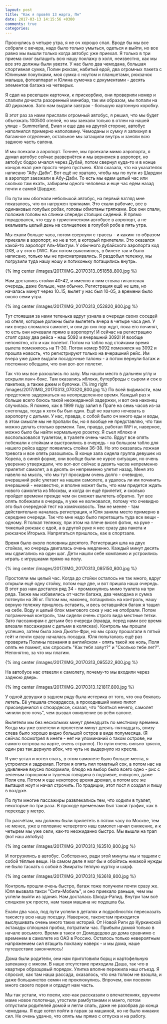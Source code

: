 ```yaml
---
layout: post
title: "Как я провёл 13 марта, Пн"
date: 2017-03-13 14:15:56 +0300
comments: true
categories: 
---
```

Проснулись в четыре утра, я не оч хорошо спал. Вроде бы мы все собрали с вечера, надо было только умыться, одеться и выйти, но все равно мы вышли только когда автобус уже приехал. Я только в три приема смог вытащить всю нашу поклажу в холл, неизвестно, как мы все это должны были увезти. У нас было два чемодана, большая спортивная сумка, Полин рюкзак, набитый едой, два огромных пакета с Юлиными покупками, моя сумка с ноутом и планшетами, рюкзачок малыша, фотоаппарат и Юлина сумочка с документами - десять элементов багажа на четверых. 

Я сдал на ресепшен карточки, к прискорбию, они проверили номер и спалили дочиста разоренный минибар, так им образом, мы попали на 40 дирхамов. Зато нам выдали завтрак - большую картонную коробку.

В этот раз за нами прислали огромный автобус, я решил, что мы будет объезжать 100500 отелей, но мы заехали только в отлеи на нашей улице - Summerland, Ewan и еще два на другой стороне, автобус наполнился примерно наполовину. Чемоданы и сумку я запихнул в багажное отделение, остальное мы затащили внутрь и заняли всю заднюю часть салона.

И мы поехали а аэропорт. Точнее, мы проехали мимо аэропорта, я думал автобус сейчас развернётся и мы вернемся в аэропорт, но автобус бодро мчался через Дубай, потом свернул куда-то и в конце концов ехал уже просто через пустыню. Юля сказала, что на указателях написано "Абу-Даби". Вот ещё не хватало, чтобы мы по пути из Шарджи в аэропорт заезжали в Абу-Даби. То есть мы едем целый час или сколько там ехать, забираем одного человека и еще час едем назад почти к самой Шардже.

По пути мы обогнали небольшой автобус, на первый взгляд мне показалось, что он нагружен тряпками. Это ехали рабочие, все в одинаковых голубых робах, головы обмотаны тряпками. Все они спали, положив головы на спинки спереди стоящих сидений. Я прямо порадовался, что еду в туристическом автобусе в аэропорт, а не вкалывать целый день на солнцепеке в голубой робе в пять утра.  

Мы ехали больше часа, потом свернули с трассы - и каким-то образом приехали в аэропорт, но не в тот, в который прилетели. Это оказался какой-то аэропорт Аль-Мактум. У обычного дубайского аэропорта код DXB, а у этого DWC. Как потом выяснилось, в билете так и было написано, только мы не присматривались. Я раздобыл тележку, мы погрузили туда нашу ношу и потихоньку потащились внутрь. 

{% img center /images/2017/IMG_20170313_051858_800.jpg %}

Нам достались стойки 40-42, и именно к ним стояла гигантская очередь, даже больше, чем обычно. Регистрация ещё не шла, но началась минут через 10..15, вылет у нас был 10-05, а времени было около семи утра.

{% img center /images/2017/IMG_20170313_052820_800.jpg %}

Тут стоявшая за нами тетенька вдруг узнала в очереди своих соседей из отеля, которые должны были вылететь вчера в четыре часа дня. У них вчера сломался самолет, и они до сих пор ждут, пока его починят, то есть они ночевали прямо в аэропорту! И сейчас на регистрацию стоят сразу два рейса - наш 5092 и вчерашний 3092! И вообще непонятно, кто и как полетит. Потом на табло над стойками время вылета поменялось на 11-30. Потом номер 5092 поменялся на 3092 и прошла новость, что регистрируют только на вчерашний рейс. Им вчера уже даже выдали посадочные талоны - а потом вернули багаж и постоянно обещали, что они вот-вот полетят.

Так что мы все разошлись по залу. Мы нашли место в дальнем углу и вскрыли ланч-бокс. Там оказались яблоки, бутерброды с сыром и сок в пакетика, а также джем и булочки. {% img right /images/2017/IMG_20170313_070320_800.jpg %} По всей видимости, нам предстояло задержаться на неопределенное время. Каждый раз я больше всего боюсь такой неожиданной задержки, и вот она наконец случилась. Я помню, как в 1999 году залип в Праге на семь часов из-за снегопада, тогда я хотя бы был один. Ещё не хватало ночевать в аэропорту с детьми. У нас, правда, с собой было оч много еды и воды, в этом смысле мы не пропали бы, но я вообще не представляю, что там можно делать столько времени. Там, правда, работал WiFi и, наверное, можно было бы найти нормальную розетку. Я съел яблоко и воспользовался туалетом, в туалете очень чисто. Вдруг все опять побежали к стойкам и выстроились в очередь - на большом табло для нашего рейса вдруг появились стойки 36-38. Но это оказалась ложная тревога и все опять разошлись. В конце зала сидела группа девушек из Корела, в синей форме, они вообще были не курсе ситуации, но очень уверенно утверждали, что вот-вот сейчас в девять часов непременно прилетит самолет, а в десять он непременно улетит назад. Меня это навело на мысль, что мы тут просидим очень долго - очевидно, вчерашний рейс улетает на нашем самолете, а удалось ли им починить вчерашний - неизвестно, и вполне может быть, что нам придется ждать нового самолета из Москвы, и когда он ещё прилетит, и сколько пройдет времени прежде чем он сможет вылететь обратно. Тут все опять побежали в очередь, я уже не волновался, потому что очевидно это был очередной тест на хомячковость. Тем не менее - там действительно началась регистрация, и Юля заняла место примерно в середине очереди. Так что мне надо было перетащить туда все вещи - одному. Я толкал тележку, при этом на плече висел фотик, на руке - тяжелый рюкзак с едой, а в другой руке я нес сразу два пакета и рюкзачок Игорька. Напрягаться пришлось, как в спортзале.

Время было около половины десятого. Регистрация шла на двух стойках, но очередь двигалась очень медленно. Каждый минут десять мы сдвигались на один шаг. Дети нашли себе компанию и устроились играть с игрушками прямо на полу.

{% img center /images/2017/IMG_20170313_085150_800.jpg %}
 
Простояли мы целый час. Когда до стойки осталось не так много, вдруг открыли ещё одну стойку, потом еще две, и вот пришла наша очередь. В этот раз нам достался ряд 34  - промахнулись мимо туалета на три ряда. Также мы избавились от части багажа, два чемодана и сумка потянули на 36 кг. Потом мы, наконец, потащились на контроль, нашу верную тележку пришлось оставить, и весь оставшийся багаж я тащил на себе. Воду и целый блок мангового сока у нас не отобрали. Потом пограничный контроль, там сидели очень строго вида местные тетки. Зато пассажирам с детьми без очереди (правда, перед нами все время влезали пассажирам с детьми в колясках). Контроль мы прошли успешно, затем была зона Дьюти-Фри, но мы сразу прошагали в пятый гейт и почти сразу началась посадка. Юля попыталась ещё раз проверить Полины познания в английском - опять такой же ноль, Поля опять не помнит, как спросить "Как тебя зовут?" и "Сколько тебе лет?". Непонятно, за что мы платим.

{% img center /images/2017/IMG_20170313_095522_800.jpg %}

На автобусе нас отвезли к самолету, почему-то мы входили через заднюю дверь.

{% img center /images/2017/IMG_20170313_121817_800.jpg %}

У одной девушки в заднем ряду была истерика от того, что она боялась лететь. Её утешала стюардесса, а проходивший мимо пилот присоединился к стюардессе, сказал, что "бояться нечего, самолет чинили всю ночь", чем вызвал оживление во всём салоне. 

Вылетели мы без нескольких минут двенадцать по местному времени. Когда мы уже взлетели и пролетели минут десять-пятнадцать, внизу слева было хорошо видно большой остров в виде полумесяца. (Я сейчас посмотрел в инете - нет ни упоминаний о таком острове, ни самого острова на карте, очень странно). По пути очень сильно трясло, один раз так дернуло вбок, что чуть не выдернуло из кресла.
 
Я уже устал и хотел спать, в этом самолете было больше места, я устроился и задремал. Потом я опять пил томатный сок, а потом нас на удивление вкусно покормили, блюдо на выбор было всего одно - рис с зеленым горошком и тушеная говядина в подливке, очвкусно, даже Поля ела. Потом я еще некоторое время дремал, а потом все же вытащил ноут и начал строчить. По традиции, этот пост я создал и пишу в воздухе.

По пути многие пассажиры развлекались тем, что ходили в туалет, некоторые по три раза. В проходе временами был такой трафик, как в переходе у метро.

По расчётам, мы должны были прилететь в пятом часу по Москве, тем не менее, уже в половине четвертого наш самолет начал снижение, и к четырем мы уже сели, как-то неожиданно быстро. Мы вышли на трап (вот наш автобус)

{% img center /images/2017/IMG_20170313_163510_800.jpg %}

И погрузились в автобус. Собственно, ради этой минуты мы и тащили с собой тёплые вещи. На самом деле я мог бы и обойтись никакой нужды не было таскать с собой в Эмираты теплую куртку и шарф.
 
{% img center /images/2017/IMG_20170313_163618_800.jpg %}

Контроль прошли очень быстро, багаж тоже получили почти сразу же. Юля вызвала такси "Сити-Мобиль", и оно приехало раньше, чем мы успели выйти из здания. Нам досталась Шкода-Рапид. Внутри там всё слишком уж просто, нам такая машина не подошла бы.

Ехали два часа, под пути успели в деталях и подробностях пересказать таксисту всю нашу поездку. Наверное, таксистам приходится выслушивать очень много таких историй. От Новой Риги до Куркинской эстакады сплошная пробка, потратили час. Прибыли домой только в начале восьмого. Время в такси от Домодедово до дома сравнимо с временем в самолете из ОАЭ в Россию. Осталось только невероятным напряжением сил втащить поклажу наверх - и мы дома, наше путешествие закончилось!

Дома были родители, они нам приготовили борщ и картофельную запеканку с мясом. В наше отсутствие приходила Даша, так что в квартире образцовый порядок. Улитка вполне пережила наш отъезд. Я спросил, как там наша рассада, оказалось, что она толком не взошла, и даже большинство семян не проклюнулись. Впрочем, они посеяли много своего порея и отдадут нам часть.

Мы так устали, что поели, кое-как рассказали о впечатлениях, вручили маме новое полотенце, угостили рамбутанами и манго, потом отпустили родителей домой и легли спать, даже не разобрав до конца чемоданы. Я еще хотел пойти в гараж за машиной, но не было никаких сил. Не очень удачно, что опять мы прямо с отпуска и на работу.